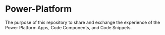 # Power-Platform

The purpose of this repository to share and exchange the experience of the Power Platform Apps, Code Components, and Code Snippets.
